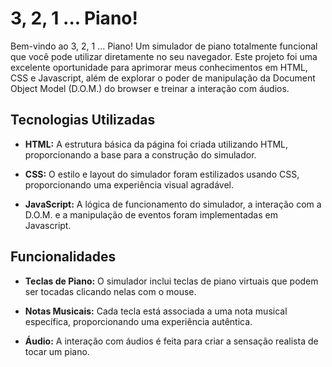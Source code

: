 # 3, 2, 1 ... Piano!

Bem-vindo ao 3, 2, 1 ... Piano! Um simulador de piano totalmente funcional que você pode utilizar diretamente no seu navegador. Este projeto foi uma excelente oportunidade para aprimorar meus conhecimentos em HTML, CSS e Javascript, além de explorar o poder de manipulação da Document Object Model (D.O.M.) do browser e treinar a interação com áudios.

## Tecnologias Utilizadas

- **HTML:** A estrutura básica da página foi criada utilizando HTML, proporcionando a base para a construção do simulador.

- **CSS:** O estilo e layout do simulador foram estilizados usando CSS, proporcionando uma experiência visual agradável.

- **JavaScript:** A lógica de funcionamento do simulador, a interação com a D.O.M. e a manipulação de eventos foram implementadas em Javascript.

## Funcionalidades

- **Teclas de Piano:** O simulador inclui teclas de piano virtuais que podem ser tocadas clicando nelas com o mouse.

- **Notas Musicais:** Cada tecla está associada a uma nota musical específica, proporcionando uma experiência autêntica.

- **Áudio:** A interação com áudios é feita para criar a sensação realista de tocar um piano.
